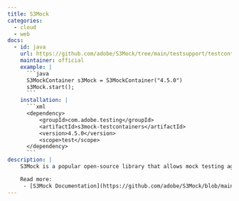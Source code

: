 ```yaml
---
title: S3Mock
categories:
  - cloud
  - web
docs:
  - id: java
    url: https://github.com/adobe/S3Mock/tree/main/testsupport/testcontainers
    maintainer: official
    example: |
      ```java
      S3MockContainer s3Mock = S3MockContainer("4.5.0")
      s3Mock.start();
      ```
    installation: |
      ```xml
      <dependency>
          <groupId>com.adobe.testing</groupId>
          <artifactId>s3mock-testcontainers</artifactId>
          <version>4.5.0</version>
          <scope>test</scope>
      </dependency>
      ```
description: |
    S3Mock is a popular open-source library that allows mock testing against many S3 APIs.

    Read more:
     - [S3Mock Documentation](https://github.com/adobe/S3Mock/blob/main/README.md)
---
```


